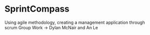# SprintCompass
Using agile methodology, creating a management application through scrum
Group Work -> Dylan McNair and An Le
